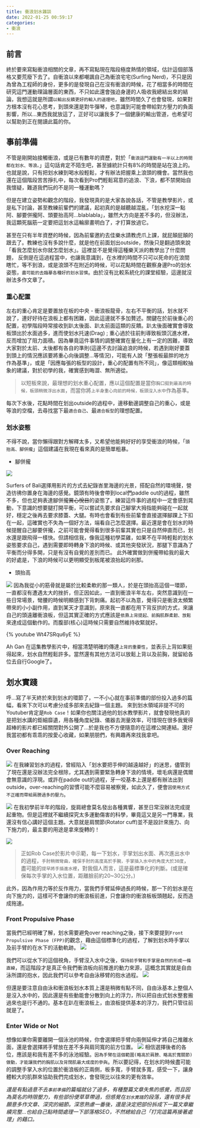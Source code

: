 ```yaml
---
title: 衝浪划水雜談
date: 2022-01-25 00:59:17
categories:
- 衝浪
---
```


## 前言
終於要來寫點衝浪相關的文章，再不寫點現在階段極度熱情的領域，估計這個部落格又要荒廢下去了。自衝浪以來都嘲諷自己為衝浪宅宅(Surfing Nerd)，不只是因為曾為工程師的身份，更多的是發現自己在沒有衝浪的時候，花了相當多的時間在研究這門運動理論層面的東西，不只如此還會強迫身邊的人吸收我總結出來的結論，我想這就是所謂`以輸出反饋更好的輸入的道理吧`，雖然時間久了也會發現，如果對方根本沒有花心思考，到頭來還是對牛彈琴，也意識到可能會帶給對方壓力的負面影響，所以...東西我就放這了，正好可以讓我多了一個健康的輸出管道，也希望可以幫助到正在閱讀此篇的你。
<!-- more -->

## 事前準備
不管是剛開始接觸衝浪，或是已有數年的資歷，對於「`衝浪這門運動有一半以上的時間都在划水、等浪。`」這句話肯定不陌生吧，甚至據統計只有8%的時間是站在浪上的。也就是說，只有把划水練到喝水般輕鬆，才有辦法把握乘上浪頭的機會。當然我也還在這個階段苦苦掙扎中，每次看到Pro們輕鬆寫意的追浪、下浪，都不禁開始自我懷疑，難道我們玩的不是同一種運動嗎？

但是在建立姿勢和觀念的階段，我發現真的是大家各說各話，不管是教學影片，或是私下討論，甚至教練前輩們的建議，起初真的是越聽越混亂，「划水挖深一點阿、腳要併攏阿、頭要抬高阿...blablabla」，雖然大方向是差不多的，但沒辦法，我這顆死腦筋一定要把這划水這輪廓畫明白了，才打算放過它。

甚至在只有半年資歷的時候，因為前輩邀約去佳樂水請教虎爪上課，就屁顛屁顛的跟去了。教練也沒有多說什麼，就是他在前面划出outside，然後只是翻過頭來說「看我怎麼划水你就怎麼划水」。這裡並不是覺得這種樂天派的教學出了什麼問題，
反倒是在這過程當中，也讓我意識到，在水裡的時間不只可以死命的在浪間瞎忙，等不到浪，或是浪頭不在附近的時候，可以花點時間在觀察身邊Pro的划水姿態，`盡可能的去臨摹各種好的划水習慣`。由於沒有比較系統化的課堂經驗，這邊就沒辦法多作文章了。

### 重心配置
左右的重心肯定是要置放在板的中央 - 衝浪板龍骨，左右不平衡的話，划水就不說了，連好好待在浪板上都有困難，因此這邊就不多加贅述。關鍵在於前後重心的配置，初學階段時常接收到趴太後面、趴太前面這類的反饋。趴太後面確實會導致板頭出於水面過多，進而使划水托速(Drag) ; 重心過於往前則導致板頭沉進水裡，反而增加了阻力面積。因為畢竟這件事情的調整確實在量化上有一定的困難，導致大家對於太前、太後都有各自的準則(這邊不去討論追浪的時候，若遇到剛好要蓋到頭上的情況應該要將重心向後調整...等情況)，可能有人說「整張板最胖的地方作為基準」，或是「因應每張的板型的設計，重心的配置有所不同」，像這類相較抽象的建議，對於初學的我，確實感到晦澀、無所適從。

>以短板來說，最理想的划水重心配置，應以這個配置是當你`胸口挺到最高的時候，板頭稍微浮出水面`，而當你將`上半身重心向前的時候，板頭沒入水中`作為基準。

每次下水後，花點時間在划出outside的過程中，邊移動邊調整自己的重心，或是等浪的空檔，去尋找當下最`適合自己`、最`適合板型`的理想配置。

### 划水姿態
不得不說，當你懶得跟對方解釋太多，又希望他能夠好好的享受衝浪的時候，「`頭抬高、腳併攏`」這個建議在我現在看來真的是簡單粗暴。
- 腳併攏

![](/images/paddle-legs.png)

Surfers of Bali選擇用影片的方式去紀錄峇里海邊的光景，搭配自然的環境聲，營造彷彿你置身在海邊的感覺。鏡頭有時後會帶到local們paddle out的過程，雖然不多，但也足夠表達腳併攏~~賞心悅目~~的姿態了。練習這件事的過程中一定會感到晃動，下意識的想要腿打開平衡，可以嘗試先要求自己腳掌大拇指能夠碰在一起就好，穩定之後再去要求膝蓋、大腿。有時也會看到有些前輩會直接選擇腳踝上下扣在一起，這確實也不失為一個好方法，端看自己怎麼選擇。最近還是會在划水的時候提醒自己腳要併攏，之前可能會覺得看到很多前輩其實也只是自然伸直而已，划水還是跟飛得一樣快。但請相信我，像我這種初學菜雞，如果不在平時輕鬆的划水姿態要求自己，遇到需要即時轉身下浪的時候、或其他突發狀況，那腿下意識為了平衡而分得多開，只是有沒有自覺的差別而已。
此外確實做到併攏帶給我的最大的好處是，下浪的時候可以更明顯受到板尾被浪抬起的剎那。
- 頭抬高

![](/images/upper-back.png)
因為我從小的筋骨就是屬於比較柔軟的那一類人，於是在頭抬高這個一環節，一直都沒有遭遇太大的挫折，但正因如此，一直到衝浪半年左右，突然意識到在一些日常場景，彎腰的時候明顯感到下背刺痛。起初不以為意，覺得只是衝浪太頻繁帶來的小小副作用，直到某天才意識到，原來我一直都在用下背反拱的方式，來讓自己的頭遠離衝浪板，但這其實正確的方式應該是`依靠上背提起、前胸肌群柔韌、放鬆`來達成這個動作的。而腹部(核心)這時候只需要自然維持收緊就好。

{% youtube Wt47SRqu6yE %}

Ah Gan 在這集教學影片中，相當清楚明確的傳達`上背的重要性`，並表示上背如果挺得起來，划水自然輕鬆許多。當然還有其他方法可以放鬆上背以及前胸，就留給各位去自行Google了。

## 划水實踐
呼...寫了半天終於來到划水的環節了，一不小心就在事前準備的部份投入過多的篇幅，看來下次可以考慮分成多部來去紀錄一個主題。
來到划水領域非提不可的Youtuber肯定是`Rob Case`！如果你也關注過他的划水教學影片，就會發現他真的是把划水講的鉅細靡遺，用各種角度紀錄、儀器去測量效率，可惜現在很多我覺得超棒的影片都已經關閉對外公開了...於是我也不方便隨意的在這裡公開連結。還好我當初都有乖乖的按愛心收藏，如果朋朋們，有興趣再來找我拿吧。

### Over Reaching

![](/images/thirty-degrees.png)
在我練習划水的過程，曾經陷入「划水要把手伸的越遠越好」的迷思，儘管到了現在還是沒辦法完全根除，尤其遇到需要緊急轉身下浪的情境，壞毛病還是偶爾會無意識的浮現。或許在paddle out的過程，牙一咬基本上還是都有辦法出到outside，over-reaching的習慣可能不麼容易被察覺，如此久了，便會`因使用方式不正確而帶給肩膀過多的壓力`。

![](/images/rotator-cuff.png)
在我初學前半年的階段，旋肩總會莫名發出各種異響，甚至日常沒辦法完成提起重物。但是這裡就不繼續探究太多運動傷害的科學，畢竟這又是另一門專業，我還沒有信心講好這個主題。大意就是肩關節(Rotator cuff)並不是設計來施力、向下施力的，最主要的用途是拿來旋轉的！


![](/images/enter-sooner.png)
> 正如Rob Case於影片中示範，每一下划水，手掌划出水面、再次進出水中的過程，`手肘稍微彎曲，確保手肘的高度高於手腕，手掌插入水中的角度大於30度`，盡可能的`提早將手插進水裡`，對我個人而言，這是最標準化的判斷。(或是確保每次手掌的入水位置，距離臉前約20~30公分。)

此外，因為作用力等於反作用力，當我們手臂延伸過長的時候，那一下的划水是在向下施力的，這樣可不會讓你的衝浪板前進，只會讓你的衝浪板板頭翹起，反而造成拖速。



### Front Propulsive Phase

當我們已經明確了解，划水需要避免over reaching之後，接下來要提到`Front Propulsive Phase (FPP)`的觀念，藉由這個標準化的過程，了解到划水時手掌以及前手臂的在水下的活動軌跡。
![](/images/fpp.png)

我們可以從水下的這個視角，手臂沒入水中之後，`保持前手臂和手掌是自然的形成一條直線`，而這階段才是真正令我們衝浪板向前推進的動力來源，這概念其實就是自由泳所謂的抱水，因此我們可以參考自由泳移臂的抱水過程。
![](/images/catch.png)

但還是要注意自由泳和衝浪板划水本質上還是稍微有點不同，自由泳基本上整個人是沒入水中的，因此還是有些動能會分散到向上的浮力，所以把自由式划水整套搬過來也是行不通的。基本在趴在衝浪板上，由浪板提供基本的浮力，我們只管往前就是了。

### Enter Wide or Not
想像如果你需要離開一個泳池的時候，你會選擇把手臂向兩側延伸才將自己推離水面，還是會選擇將手臂放在差不多與肩同寬的前方位置。
![](/images/wide-or-not.png)
相信選擇後者的各位，應該是和我有差不多的泳池經驗。`因為手臂在這個範圍(略高於肩膀、略高於寬關節)做動，才能讓我們的胸肌以及背闊肌最大成度的參與`。所以要記得，在划水的時候盡可能的調整手掌入水的位置於衝浪板的正兩側，板多寬，手臂就多寬，感受一下，讓身體較大的肌群來協助我們完成划水，會發現比以往來的更有效率。


_還是有點過意不去`事前準備`的篇幅就佔了過多，有種整篇文章失焦的感覺，而且因為莫名的時限壓力，有些部份便草草帶過，但感覺在`划水實踐`的段落，還有很多我願意多作文章、深究的細節。深思熟慮一番後，還是決定把部份拆成下一篇文章繼續完整...也給自己點時間處理一下部落格SEO，不然總給自己「打完這篇再接著處理」的藉口。_
